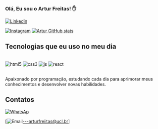 ### Olá, Eu sou o Artur Freitas! ✋

[![Linkedin](https://img.shields.io/badge/LinkedIn-0077B5?style=for-the-badge&logo=linkedin&logoColor=white)](https://www.linkedin.com/in/artur-freitas-da-silva-8a708a223/)

[![Instagram](https://img.shields.io/badge/Instagram-E4405F?style=for-the-badge&logo=instagram&logoColor=white)](https://www.instagram.com/arturfreiitass/)
[![Artur GitHub stats](https://github-readme-stats.vercel.app/api?username=arturfreiitas)](https://github.com/arturfreiitas/github-readme-stats)

## Tecnologias que eu uso no meu dia

<div style="display: inline_block"><br/>
  <img align="center" alt="html5" src="https://img.shields.io/badge/HTML5-E34F26?style=for-the-badge&logo=html5&logoColor=white" />
  <img align="center" alt="css3" src="https://img.shields.io/badge/CSS3-1572B6?style=for-the-badge&logo=css3&logoColor=white" />
  <img align="center" alt="js" src="https://img.shields.io/badge/JavaScript-F7DF1E?style=for-the-badge&logo=javascript&logoColor=black" />
  <img align="center" alt="react" src="https://img.shields.io/badge/React-20232A?style=for-the-badge&logo=react&logoColor=61DAFB" />
  </div><br/>
  
  Apaixonado por programação, estudando cada dia para aprimorar meus conhecimentos e desenvolver novas habilidades.
  
  ## Contatos
  [![WhatsAp](https://img.shields.io/badge/WhatsApp-25D366?style=for-the-badge&logo=whatsapp&logoColor=white)](https://wa.me/5527997414156)<br/>
  
  [![Email](https://img.shields.io/badge/Gmail-D14836?style=for-the-badge&logo=gmail&logoColor=white)---arturfreiitas@ucl.br]
  
